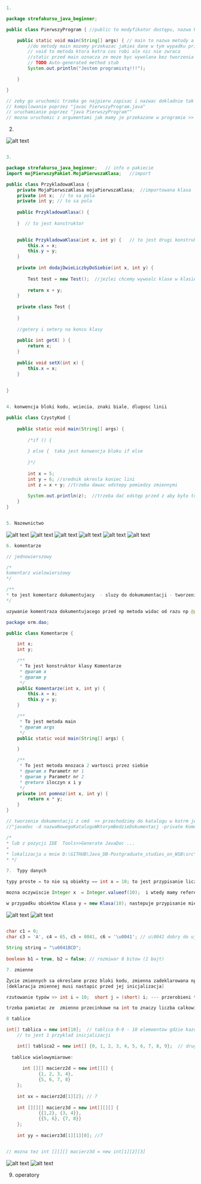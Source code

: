 ```java

1.

package strefakursu_java_beginner;

public class PierwszyProgram { //public to modyfikator dostępu, nazwa klasy camelcase i tylko litery

	public static void main(String[] args) { // main to nazwa metody a w nawiasie jest jest parametr args i typ string,
		//do metody main mozemy przekazac jakies dane w tym wypadku println "...."
		// void to metoda ktora kotra cos robi ale nic nie zwraca
		//static przed main oznacza ze moze byc wywolana bez tworzenia obiektu, ta metoda jest wywolywana przed stworzeniem jakich kolwiek obiektów.
		// TODO Auto-generated method stub
		System.out.println("Jestem programistą!!!");

	}

}

// zeby go uruchomic trzeba go najpierw zapisac i nazwac dokladnie tak jak sie nazywa klasa i trzeba go skompilowac
// kompilowanie poprzez "javac PierwszyProgram.java"
// uruchamianie poprzez "java PierwszyProgram""
// mozna uruchomic z argumentami jak mamy je przekazane w programie >> "java PierwszyProgram piort dziki"  >> to są 2 zmienne
```
2.

![alt text](https://github.com/janiszewskibartlomiej/Java_beginner_strefakursow/blob/master/2020-09-11_07h33_37.png "hermetyzacja")

```java

3. 

package strefakursu_java_beginner;   // info o pakiecie
import mojPierwszyPakiet.MojaPierwszaKlasa;   //import

public class PrzykladowaKlasa {
	private MojaPierwszaKlasa mojaPierwszaKlasa;  //importowana klasa   << to sa pola
	private int x;  // to sa pola
	private int y; // to sa pola
	
	public PrzykladowaKlasa() {
		
	}  // to jest konstruktor

	
	public PrzykladowaKlasa(int x, int y) {   // to jest drugi konstruktor
		this.x = x;
		this.y = y;
	} 
	
	private int dodajDwieLiczbyDoSiebie(int x, int y) {
		
		Test test = new Test();  //jezlei chcemy wywoalc klase w klasie to jest utworzenei powinno byc po wywolaniu
		
		return x + y;
	}
	
	private class Test {
		
	}
	
	//getery i setery na koncu klasy
	
	public int getX( ) {
		return x;
	}
	
	public void setX(int x) {
		this.x = x;
	}
	
	
}


4. konwencja bloki kodu, wciecia, znaki biale, dlugosc linii

public class CzystyKod {
	
	public static void main(String[] args) {
		
		/*if () { 
			
		} else {  taka jest konwencja bloku if else
			
		}*/
		
		int x = 5;
		int y = 6; //srednik okresla koniec lini
		int z = x + y; //trzeba dawac odstepy pomiedzy zmiennymi
		
		System.out.println(z);  //trzeba dać odstęp przed z aby było to czytelniejsze. Trzeba rozdzielac logoczne czesci kodu odstepami  
	}
}


5. Nazewnictwo
 ```
 
 ![alt text](https://github.com/janiszewskibartlomiej/Java_beginner_strefakursow/blob/master/2020-09-11_09h09_26.png "nazewnictwo 1")
 ![alt text](https://github.com/janiszewskibartlomiej/Java_beginner_strefakursow/blob/master/2020-09-11_09h10_04.png "nazewnictwo 2")
 ![alt text](https://github.com/janiszewskibartlomiej/Java_beginner_strefakursow/blob/master/2020-09-11_09h10_09.png "nazewnictwo 3")
 ![alt text](https://github.com/janiszewskibartlomiej/Java_beginner_strefakursow/blob/master/2020-09-11_09h10_21.png "nazewnictwo 4")
 ![alt text](https://github.com/janiszewskibartlomiej/Java_beginner_strefakursow/blob/master/2020-09-11_09h10_44.png "nazewnictwo 5")
 ![alt text](https://github.com/janiszewskibartlomiej/Java_beginner_strefakursow/blob/master/2020-09-11_09h10_53.png "nazewnictwo 6")
 
```java
6. komentarze

// jednowierszowy

/*
komentarz wielowierszowy
*/

/**
* to jest komentarz dokumentujacy  - sluzy do dokumumentacji - tworzenia
*/

uzywanie komentraza dokumentujacego przed np metoda widac od razu np @param.

package orm.dao;

public class Komentarze {

    int x;
    int y;

    /**
     * To jest konstruktor klasy Komentarze
     * @param x
     * @param y
     */
    public Komentarze(int x, int y) {
        this.x = x;
        this.y = y;
    }

    /**
     * To jest metoda main
     * @param args
     */
    public static void main(String[] args) {

    }

    /**
     * To jest metoda mnozaca 2 wartosci przez siebie
     * @param x Parametr nr 1
     * @param y Parametr nr 2
     * @return iloczyn x i y
     */
    private int pomnoz(int x, int y) {
        return x * y;
    }
}

// tworzenie dokumentacji z cmd  >> przechodzimy do katalogu w kotrm jest ten plik
//"javadoc -d nazwaNowegoKataloguWKtorymBedzieDokumentacj -private Komentarze.java"

/*
* lub z pozycji IDE  Tools>>Generate JavaDoc ...
* 
* lokalizacja u mnie D:\GITHUB\Java_DB-Postgraduate_studies_on_WSB\src\main\java\orm\dao\Dokumentacja
* */

7. 	Typy danych

typy proste = to nie są obiekty == int x = 10; to jest przypisanie liczby 10 bezpośrednio do zmiennej x 

mozna oczywiscie Integer x  = Integer.valueof(10);  i wtedy mamy referencje do obeiktu 10

w przypadku obiektow Klasa y = new Klasa(10); nastepuje przypisanie miejsca w pamieci do zmiennej y - referencja
```


![alt text](https://github.com/janiszewskibartlomiej/Java_beginner_strefakursow/blob/master/2020-09-13_09h52_30.png "Typy")
![alt text](https://github.com/janiszewskibartlomiej/Java_beginner_strefakursow/blob/master/2020-09-13_09h57_15.png "Typy")


```java

char c1 = 0;
char c3 = 'A', c4 = 65, c5 = 0041, c6 = '\u0041'; // u\0041 dobry do ujecia w jakisms stringu u\ = standard unicode
    
String string = "\u0041BCD";
    
boolean b1 = true, b2 = false; // rozmiwar 8 bitow (1 bajt) 

7. zmienne

Życie zmiennych sa okreslane przez bloki kodu, zmienna zadeklarowana np w petli for ni ebedzie mozliwa do wykozystania poza blokie kodu 
[deklaracja zmiennej musi nastapic przed jej inicjalizacja]

rzutowanie typów >> int i = 10;  short j = (short) i; --- przerobieni typu i z int na short

trzeba pamietac ze  zmienno przecinkowe na int to znaczy liczba calkowita >>  double e = 3.999  int f = (int) e;

8 tablice

int[] tablica = new int[10];  // tablica 0-9 - 10 elemoentow gdzie kazdy bedzie sie rowna 0
    // to jest 1 przyklad inicjalizacji

    int[] tablica2 = new int[] {0, 1, 2, 3, 4, 5, 6, 7, 8, 9};  // drugi sposob inicjalizacji tablicy
    
  tablice wielowymiarowe:
  
      int [][] macierz2d = new int[][] {
            {1, 2, 3, 4},
            {5, 6, 7, 8}
    };
    
    int xx = macierz2d[1][2]; // 7
    
    int [][][] macierz3d = new int[][][] {
            {{1,2}, {3, 4}},
            {{5, 6}, {7, 8}}
    };
    
    int yy = macierz3d[1][1][0]; //7


// mozna tez int [][][] macierz3d = new int[1][2][3]
```
![alt text](https://github.com/janiszewskibartlomiej/Java_beginner_strefakursow/blob/master/2020-09-15_15h36_02.png "Tablice")
![alt text](https://github.com/janiszewskibartlomiej/Java_beginner_strefakursow/blob/master/2020-09-15_15h35_30.png "Tablice")


9. operatory


```
